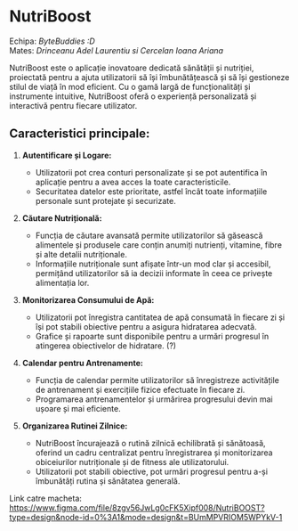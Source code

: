 # NutriBoost

Echipa: *ByteBuddies :D*  
Mates: *Drinceanu Adel Laurentiu si Cercelan Ioana Ariana*  

  NutriBoost este o aplicație inovatoare dedicată sănătății și nutriției, proiectată pentru a ajuta utilizatorii să își îmbunătățească și să își gestioneze stilul de viață în mod eficient. Cu o gamă largă de funcționalități și instrumente intuitive, NutriBoost oferă o experiență personalizată și interactivă pentru fiecare utilizator.

  ## Caracteristici principale:

1. **Autentificare și Logare:**
   - Utilizatorii pot crea conturi personalizate și se pot autentifica în aplicație pentru a avea acces la toate caracteristicile.
   - Securitatea datelor este prioritate, astfel încât toate informațiile personale sunt protejate și securizate.

2. **Căutare Nutrițională:**
   - Funcția de căutare avansată permite utilizatorilor să găsească alimentele și produsele care conțin anumiți nutrienți, vitamine, fibre și alte detalii nutriționale.
   - Informațiile nutriționale sunt afișate într-un mod clar și accesibil, permițând utilizatorilor să ia decizii informate în ceea ce privește alimentația lor.

3. **Monitorizarea Consumului de Apă:**
   - Utilizatorii pot înregistra cantitatea de apă consumată în fiecare zi și își pot stabili obiective pentru a asigura hidratarea adecvată.
   - Grafice și rapoarte sunt disponibile pentru a urmări progresul în atingerea obiectivelor de hidratare. (?)

4. **Calendar pentru Antrenamente:**
   - Funcția de calendar permite utilizatorilor să înregistreze activitățile de antrenament și exercițiile fizice efectuate în fiecare zi.
   - Programarea antrenamentelor și urmărirea progresului devin mai ușoare și mai eficiente.

5. **Organizarea Rutinei Zilnice:**
   - NutriBoost încurajează o rutină zilnică echilibrată și sănătoasă, oferind un cadru centralizat pentru înregistrarea și monitorizarea obiceiurilor nutriționale și de fitness ale utilizatorului.
   - Utilizatorii pot stabili obiective, pot urmări progresul pentru a-și îmbunătăți rutina și sănătatea generală.

Link catre macheta: https://www.figma.com/file/8zgv56JwLg0cFK5Xipf008/NutriBOOST?type=design&node-id=0%3A1&mode=design&t=BUmMPVRIOM5WPYkV-1
